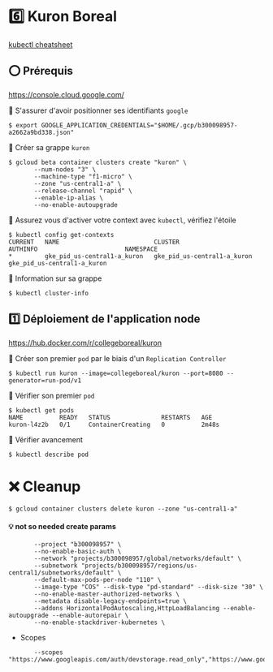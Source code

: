 # :six: Kuron Boreal

[kubectl cheatsheet](https://kubernetes.io/docs/reference/kubectl/cheatsheet)

## :o: Prérequis


https://console.cloud.google.com/

:round_pushpin: S'assurer d'avoir positionner ses identifiants `google`

```
$ export GOOGLE_APPLICATION_CREDENTIALS="$HOME/.gcp/b300098957-a2662a9bd338.json"
```

:round_pushpin: Créer sa grappe `kuron`

```
$ gcloud beta container clusters create "kuron" \
       --num-nodes "3" \
       --machine-type "f1-micro" \
       --zone "us-central1-a" \
       --release-channel "rapid" \
       --enable-ip-alias \
       --no-enable-autoupgrade
```

:round_pushpin: Assurez vous d'activer votre context avec `kubectl`, vérifiez l'étoile

```
$ kubectl config get-contexts
CURRENT   NAME                          CLUSTER                       AUTHINFO                        NAMESPACE
*         gke_pid_us-central1-a_kuron   gke_pid_us-central1-a_kuron   gke_pid_us-central1-a_kuron   
```

:round_pushpin: Information sur sa grappe

```
$ kubectl cluster-info                 
```

## :one: Déploiement de l'application node

https://hub.docker.com/r/collegeboreal/kuron

:round_pushpin: Créer son premier `pod` par le biais d'un `Replication Controller`

```
$ kubectl run kuron --image=collegeboreal/kuron --port=8080 --generator=run-pod/v1
```

:round_pushpin: Vérifier son premier `pod`

```
$ kubectl get pods
NAME          READY   STATUS              RESTARTS   AGE
kuron-l4z2b   0/1     ContainerCreating   0          2m48s
```

:round_pushpin: Vérifier avancement


```
$ kubectl describe pod
```


# :x: Cleanup

```
$ gcloud container clusters delete kuron --zone "us-central1-a"
```

#### :bulb: not so needed create params

```
       --project "b300098957" \
       --no-enable-basic-auth \
       --network "projects/b300098957/global/networks/default" \
       --subnetwork "projects/b300098957/regions/us-central1/subnetworks/default" \
       --default-max-pods-per-node "110" \
       --image-type "COS" --disk-type "pd-standard" --disk-size "30" \
       --no-enable-master-authorized-networks \
       --metadata disable-legacy-endpoints=true \
       --addons HorizontalPodAutoscaling,HttpLoadBalancing --enable-autoupgrade --enable-autorepair \
       --no-enable-stackdriver-kubernetes \
```

* Scopes

```
       --scopes "https://www.googleapis.com/auth/devstorage.read_only","https://www.googleapis.com/auth/logging.write","https://www.googleapis.com/auth/monitoring","https://www.googleapis.com/auth/servicecontrol","https://www.googleapis.com/auth/service.management.readonly","https://www.googleapis.com/auth/trace.append"
```
